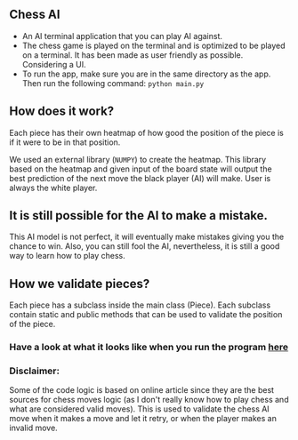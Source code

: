 ## Chess AI

- An AI terminal application that you can play AI against. 
- The chess game is played on the terminal and is optimized to be played on a terminal. It has been made as user friendly as possible. Considering a UI.
- To run the app, make sure you are in the same directory as the app. Then run the following command:
    `python main.py`

## How does it work?

Each piece has their own heatmap of how good the position of the piece is if it were to be in that position.

We used an external library (`NUMPY`) to create the heatmap. This library based on the heatmap and given input of the board state will output the best prediction of the next move the black player (AI) will make. User is always the white player.

## It is still possible for the AI to make a mistake.

This AI model is not perfect, it will eventually make mistakes giving you the chance to win. Also, you can still fool the AI, nevertheless, it is still a good way to learn how to play chess.

## How we validate pieces?

Each piece has a subclass inside the main class (Piece). Each subclass contain static and public methods that can be used to validate the position of the piece.

### Have a look at what it looks like when you run the program [here](./sample.png)

### Disclaimer:
Some of the code logic is based on online article since they are the best sources for chess moves logic (as I don't really know how to play chess and what are considered valid moves). This is used to validate the chess AI move when it makes a move and let it retry, or when the player makes an invalid move.